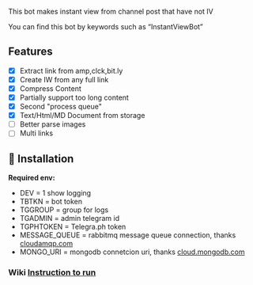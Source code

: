 This bot makes instant view from channel post that have not IV

You can find this bot by keywords such as “InstantViewBot”
## Features

- [x] Extract link from amp,clck,bit.ly
- [x] Create IW from any full link
- [x] Compress Content
- [x] Partially support too long content
- [x] Second "process queue"
- [x] Text/Html/MD Document from storage
- [ ] Better parse images
- [ ] Multi links

## 🔨 Installation
**Required env:**
- DEV           = 1 show logging
- TBTKN         = bot token
- TGGROUP       = group for logs
- TGADMIN       = admin telegram id
- TGPHTOKEN     = Telegra.ph token
- MESSAGE_QUEUE = rabbitmq message queue connection, thanks [cloudamqp.com](https://cloudamqp.com)
- MONGO_URI     = mongodb connetcion uri, thanks [cloud.mongodb.com](https://cloud.mongodb.com) 

### Wiki [Instruction to run](https://github.com/albertincx/formatbot1/wiki/How-to-RUN)
